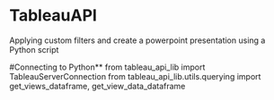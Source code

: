 # TableauAPI
Applying custom filters and create a powerpoint presentation using a Python script

#Connecting to Python**
from tableau_api_lib import TableauServerConnection
from tableau_api_lib.utils.querying import get_views_dataframe, get_view_data_dataframe
